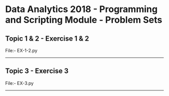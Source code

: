 # Data Analytics 2018 - Programming and Scripting Module - Problem Sets
## Topic 1 & 2 - Exercise 1 & 2
File:- EX-1-2.py

---
## Topic 3 - Exercise 3
File:- EX-3.py

---
